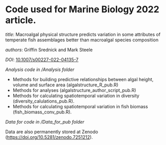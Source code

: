 # Code used for Marine Biology 2022 article.

*title*: Macroalgal physical structure predicts variation in some attributes of temperate fish assemblages better than macroalgal species composition

*authors*: Griffin Srednick and Mark Steele

*DOI*: [10.1007/s00227-022-04135-7](https://doi.org/10.1007/s00227-022-04135-7)

*Analysis code in /Analysis folder*
- Methods for building predictive relationships between algal height, volume and surface area (algalstructure_R_pub.R)
- Methods for analyses (algalstructure_author_script_pub.R)
- Methods for calculating spatiotemporal variation in diversity (diversity_calulations_pub.R).
- Methods for calculating spatiotemporal variation in fish biomass (fish_biomass_conv_pub.R).

*Data for code in /Data_for_pub folder*

Data are also permanently stored at Zenodo (https://doi.org/10.5281/zenodo.7251212).

